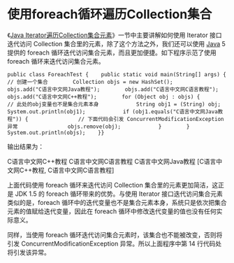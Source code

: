 # 使用foreach循环遍历Collection集合

《[Java Iterator遍历Collection集合元素](http://c.biancheng.net/view/6795.html)》一节中主要讲解如何使用 Iterator 接口迭代访问 Collection 集合里的元素，除了这个方法之外，我们还可以使用 [Java](http://c.biancheng.net/java/) 5 提供的 foreach 循环迭代访问集合元素，而且更加便捷。如下程序示范了使用 foreach 循环来迭代访问集合元素。

```
public class ForeachTest {    public static void main(String[] args) {        // 创建一个集合        Collection objs = new HashSet();        objs.add("C语言中文网Java教程");        objs.add("C语言中文网C语言教程");        objs.add("C语言中文网C++教程");        for (Object obj : objs) {            // 此处的obj变量也不是集合元素本身            String obj1 = (String) obj;            System.out.println(obj1);            if (obj1.equals("C语言中文网Java教程")) {                // 下面代码会引发 ConcurrentModificationException 异常                objs.remove(obj);            }        }        System.out.println(objs);    }}
```

输出结果为：

C语言中文网C++教程
C语言中文网C语言教程
C语言中文网Java教程
[C语言中文网C++教程, C语言中文网C语言教程]

上面代码使用 foreach 循环来迭代访问 Collection 集合里的元素更加简洁，这正是 JDK 1.5 的 foreach 循环带来的优势。与使用 Iterator 接口迭代访问集合元素类似的是，foreach 循环中的迭代变量也不是集合元素本身，系统只是依次把集合元素的值赋给迭代变量，因此在 foreach 循环中修改迭代变量的值也没有任何实际意义。

同样，当使用 foreach 循环迭代访问集合元素时，该集合也不能被改变，否则将引发 ConcurrentModificationException 异常。所以上面程序中第 14 行代码处将引发该异常。